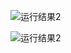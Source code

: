 ![运行结果2](C:\Users\86173\Desktop\[第二作业：创意编程的结构模式-创意编程工具]作业\运行结果2.jpg)

![运行结果2](C:\Users\86173\Desktop\[第二作业：创意编程的结构模式-创意编程工具]作业\运行结果2.jpg)